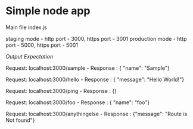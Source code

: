 # Simple node app


Main file 
index.js

staging mode - http port - 3000, https port - 3001
production mode - http port - 5000, https port - 5001

*Output Expectation*

Request: localhost:3000/sample - 
Response : { "name": "Sample"}

Request: localhost:3000/hello - 
Response : { "message": "Hello World!"}

Request: localhost:3000/ping - 
Response : {}

Request: localhost:3000/foo - 
Response : { "name": "foo"}

Request: localhost:3000/anythingelse - 
Response : {"message": "Route is Not found"}

